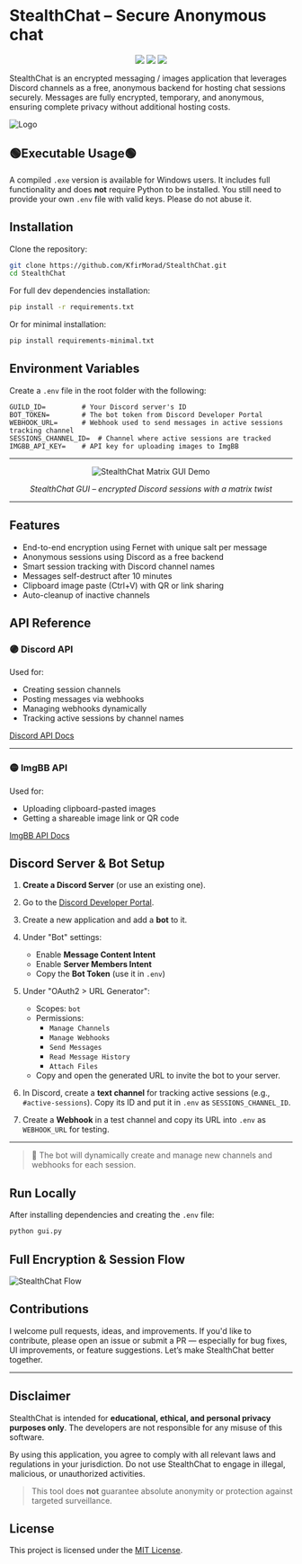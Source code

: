 # StealthChat – Secure Anonymous chat

<p align="center">
  <img src="https://img.shields.io/badge/python-3.11+-blue?style=flat-square" />
  <img src="https://img.shields.io/badge/license-MIT-green?style=flat-square" />
  <img src="https://img.shields.io/badge/status-active-brightgreen?style=flat-square" />
</p>

StealthChat is an encrypted messaging / images application that leverages Discord channels as a free, anonymous backend for hosting chat sessions securely. Messages are fully encrypted, temporary, and anonymous, ensuring complete privacy without additional hosting costs.

![Logo](https://i.ibb.co/nq49JnR8/stealthchat-gui-wide.png)

## 🟢Executable Usage🟢

A compiled `.exe` version is available for Windows users. It includes full functionality and does **not** require Python to be installed. You still need to provide your own `.env` file with valid keys.
Please do not abuse it.

## Installation

Clone the repository:

```bash
git clone https://github.com/KfirMorad/StealthChat.git
cd StealthChat
```

For full dev dependencies installation:

```bash
pip install -r requirements.txt
```

Or for minimal installation:

```bash
pip install requirements-minimal.txt
```

## Environment Variables

Create a `.env` file in the root folder with the following:

```env
GUILD_ID=         # Your Discord server's ID
BOT_TOKEN=        # The bot token from Discord Developer Portal
WEBHOOK_URL=      # Webhook used to send messages in active sessions tracking channel
SESSIONS_CHANNEL_ID=  # Channel where active sessions are tracked
IMGBB_API_KEY=    # API key for uploading images to ImgBB
```
---
<p align="center">
  <img src="assets/gui_showcase.gif" alt="StealthChat Matrix GUI Demo" />
</p>

<p align="center"><i>StealthChat GUI – encrypted Discord sessions with a matrix twist</i></p>

---

## Features

- End-to-end encryption using Fernet with unique salt per message
- Anonymous sessions using Discord as a free backend
- Smart session tracking with Discord channel names
- Messages self-destruct after 10 minutes
- Clipboard image paste (Ctrl+V) with QR or link sharing
- Auto-cleanup of inactive channels

## API Reference

### 🟣 Discord API

Used for:

- Creating session channels
- Posting messages via webhooks
- Managing webhooks dynamically
- Tracking active sessions by channel names

[Discord API Docs](https://discord.com/developers/docs/intro)

---

### 🟡 ImgBB API

Used for:

- Uploading clipboard-pasted images
- Getting a shareable image link or QR code

[ImgBB API Docs](https://api.imgbb.com/)

## Discord Server & Bot Setup

1. **Create a Discord Server** (or use an existing one).
2. Go to the [Discord Developer Portal](https://discord.com/developers/applications).
3. Create a new application and add a **bot** to it.
4. Under \"Bot\" settings:
   - Enable **Message Content Intent**
   - Enable **Server Members Intent**
   - Copy the **Bot Token** (use it in `.env`)
5. Under \"OAuth2 > URL Generator\":

   - Scopes: `bot`
   - Permissions:
     - `Manage Channels`
     - `Manage Webhooks`
     - `Send Messages`
     - `Read Message History`
     - `Attach Files`
   - Copy and open the generated URL to invite the bot to your server.

6. In Discord, create a **text channel** for tracking active sessions (e.g., `#active-sessions`). Copy its ID and put it in `.env` as `SESSIONS_CHANNEL_ID`.

7. Create a **Webhook** in a test channel and copy its URL into `.env` as `WEBHOOK_URL` for testing.

---

> 🔧 The bot will dynamically create and manage new channels and webhooks for each session.

## Run Locally

After installing dependencies and creating the `.env` file:

```bash
python gui.py
```

## Full Encryption & Session Flow

![StealthChat Flow](assets/stealthchat_flow.png)

## Contributions

I welcome pull requests, ideas, and improvements.
If you'd like to contribute, please open an issue or submit a PR — especially for bug fixes, UI improvements, or feature suggestions.
Let’s make StealthChat better together.

---

## Disclaimer

StealthChat is intended for **educational, ethical, and personal privacy purposes only**. The developers are not responsible for any misuse of this software.

By using this application, you agree to comply with all relevant laws and regulations in your jurisdiction. Do not use StealthChat to engage in illegal, malicious, or unauthorized activities.

> This tool does **not** guarantee absolute anonymity or protection against targeted surveillance.

## License

This project is licensed under the [MIT License](./LICENCE).

